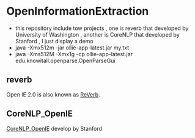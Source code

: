 # OpenInformationExtraction
* this repository include tow projects , one is reverb that developed by University of Washington , another is CoreNLP that developed by Stanford , I just display a demo 
* java -Xmx512m -jar ollie-app-latest.jar my.txt
* java -Xms512M -Xmx1g -cp ollie-app-latest.jar edu.knowitall.openparse.OpenParseGui

## reverb
Open IE 2.0 is also known as [ReVerb](http://knowitall.github.io/openie/).

## CoreNLP_OpenIE
[CoreNLP_OpenIE](http://stanfordnlp.github.io/CoreNLP/openie.html) develop by Stanford 

